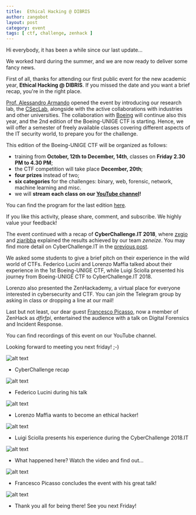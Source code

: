 ```yaml
---
title:  Ethical Hacking @ DIBRIS
author: zangobot
layout: post
category: event
tags: [ ctf, challenge, zenhack ]
---
```


Hi everybody, it has been a while since our last update...

We worked hard during the summer, and we are now ready to deliver some fancy news.

First of all, thanks for attending our first public event for the new academic year, **Ethical Hacking @ DIBRIS**.
If you missed the date and you want a brief recap, you're in the right place.

[Prof. Alessandro Armando](https://csec.it/people/alessandro_armando) opened the event by introducing our research lab, the [CSecLab](https://csec.it), alongside with the active collaborations with industries and other universities.
The collaboration with [Boeing](http://www.boeing.com/) will continue also this year, and the 2nd edition of the Boeing-UNIGE CTF is starting.
Hence, we will offer a semester of freely available classes covering different aspects of the IT security world, to prepare you for the challenge.

This edition of the Boeing-UNIGE CTF will be organized as follows:

* training from **October, 12th to December, 14th**, classes on **Friday 2.30 PM to 4.30 PM**; 
* the CTF competition will take place **December, 20th**;
* **four prizes** instead of two;
* **six categories** for the challenges: binary, web, forensic, network, machine learning and misc.
* we will **stream each class on our [YouTube channel](https://www.youtube.com/channel/UCbkC7o6-t2AMurIF6johcMg)!** 

You can find the program for the last edition [here](https://zenhack.it/class/2018/02/05/boeing-ctf/).

If you like this activity, please share, comment, and subscribe.
We highly value your feedback! 

The event continued with a recap of **CyberChallenge.IT 2018**, where [zxgio](https://csec.it/people/giovanni_lagorio) and [ziaribba](https://www.dibris.unige.it/ribaudo-marina) explained the results achieved by our team *zeneize*.
You may find more detail on CyberChallenge.IT in the [previous post](https://zenhack.it/ctf/2018/06/07/ccit18/).

We asked some students to give a brief pitch on their experience in the wild world of CTFs.
Federico Lucini and Lorenzo Maffia talked about their experience in the 1st Boeing-UNIGE CTF, while Luigi Sciolla presented his journey from Boeing-UNIGE CTF to CyberChallenge.IT 2018.

Lorenzo also presented the ZenHackademy, a virtual place for everyone interested in cybersecurity and CTF. You can join the Telegram group by asking in class or dropping a line at our mail!

Last but not least, our dear guest [Francesco Picasso](https://www.realitynet.it/people/francesco-picasso/), now a member of ZenHack as *dfirfpi*, entertained the audience with a talk on Digital Forensics and Incident Response.

You can find recordings of this event on our YouTube channel.

Looking forward to meeting you next friday! ;-)

![alt text](/assets/blog_img/2018-10-05-start/gio1.jpg "zxgio on fire")
* CyberChallenge recap

![alt text](/assets/blog_img/2018-10-05-start/lucini1.jpg "strings is fine...")
* Federico Lucini during his talk 

![alt text](/assets/blog_img/2018-10-05-start/maffia1.jpg "I wanted to be a bad guy once...")
* Lorenzo Maffia wants to become an ethical hacker!

![alt text](/assets/blog_img/2018-10-05-start/sciollhacker.jpg "Ctrl + Alt + Crunch")
* Luigi Sciolla presents his experience during the CyberChallenge 2018.IT

![alt text](/assets/blog_img/2018-10-05-start/cheers.jpg "ziaribba cheerleader edition")
* What happened here? Watch the video and find out...

![alt text](/assets/blog_img/2018-10-05-start/picasso1.jpg "Say dfirfpi fast if you can")
* Francesco Picasso concludes the event with his great talk!

![alt text](/assets/blog_img/2018-10-05-start/audience.jpg "Thank you all!")
* Thank you all for being there! See you next Friday!

